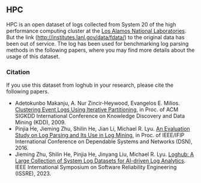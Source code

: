 ## HPC

HPC is an open dataset of logs collected from System 20 of the high performance computing cluster at the [Los Alamos National Laboratories](http://www.lanl.gov/). But the link (http://institutes.lanl.gov/data/fdata/) to the original data has been out of service. The log has been used for benchmarking log parsing methods in the following papers, where you may find more details about the usage of this dataset.

### Citation
If you use this dataset from loghub in your research, please cite the following papers.

+ Adetokunbo Makanju, A. Nur Zincir-Heywood, Evangelos E. Milios. [Clustering Event Logs Using Iterative Partitioning](http://citeseerx.ist.psu.edu/viewdoc/download?doi=10.1.1.503.7668&rep=rep1&type=pdf),  in Proc. of ACM SIGKDD International Conference on Knowledge Discovery and Data Mining (KDD), 2009.
+ Pinjia He, Jieming Zhu, Shilin He, Jian Li, Michael R. Lyu. [An Evaluation Study on Log Parsing and Its Use in Log Mining](http://jiemingzhu.github.io/pub/pjhe_dsn2016.pdf), in Proc. of IEEE/IFIP International Conference on Dependable Systems and Networks (DSN), 2016.
+ Jieming Zhu, Shilin He, Pinjia He, Jinyang Liu, Michael R. Lyu. [Loghub: A Large Collection of System Log Datasets for AI-driven Log Analytics](https://arxiv.org/abs/2008.06448). IEEE International Symposium on Software Reliability Engineering (ISSRE), 2023.
